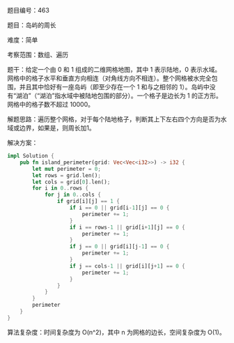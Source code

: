 题目编号：463

题目：岛屿的周长

难度：简单

考察范围：数组、遍历

题干：给定一个由 0 和 1 组成的二维网格地图，其中 1 表示陆地，0 表示水域。网格中的格子水平和垂直方向相连（对角线方向不相连）。整个网格被水完全包围，并且其中恰好有一座岛屿（即至少存在一个 1 和与之相邻的 1）。岛屿中没有“湖泊”（“湖泊”指水域中被陆地包围的部分）。一个格子是边长为 1 的正方形。网格中的格子数不超过 10000。

解题思路：遍历整个网格，对于每个陆地格子，判断其上下左右四个方向是否为水域或边界，如果是，则周长加1。

解决方案：

```rust
impl Solution {
    pub fn island_perimeter(grid: Vec<Vec<i32>>) -> i32 {
        let mut perimeter = 0;
        let rows = grid.len();
        let cols = grid[0].len();
        for i in 0..rows {
            for j in 0..cols {
                if grid[i][j] == 1 {
                    if i == 0 || grid[i-1][j] == 0 {
                        perimeter += 1;
                    }
                    if i == rows-1 || grid[i+1][j] == 0 {
                        perimeter += 1;
                    }
                    if j == 0 || grid[i][j-1] == 0 {
                        perimeter += 1;
                    }
                    if j == cols-1 || grid[i][j+1] == 0 {
                        perimeter += 1;
                    }
                }
            }
        }
        perimeter
    }
}
```

算法复杂度：时间复杂度为 O(n^2)，其中 n 为网格的边长，空间复杂度为 O(1)。